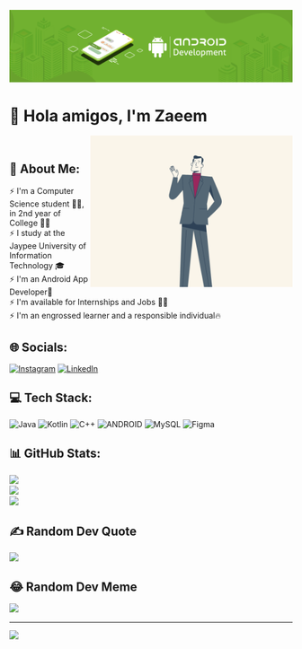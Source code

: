 ![](https://github.com/SMZaeem/SMZaeem/blob/main/Mobio-Android-Banner.png)
# 👋 Hola amigos, I'm Zaeem 

<img src="https://github.com/SMZaeem/SMZaeem/blob/main/finalHI.gif" align="right" width="360px"/><br>
## 💫 About Me:
⚡ I'm a Computer Science student 🧑‍💻, in 2nd year of College 👨‍🎓<br>⚡ I study at the Jaypee University of Information Technology 🎓<br>⚡ I'm an Android App Developer📱<br>⚡ I'm available for Internships and Jobs 👨‍💼<br>⚡ I'm an engrossed learner and a responsible individual🔥


## 🌐 Socials:
[![Instagram](https://img.shields.io/badge/Instagram-%23E4405F.svg?logo=Instagram&logoColor=white)](https://instagram.com/s.m_zaeem) [![LinkedIn](https://img.shields.io/badge/LinkedIn-%230077B5.svg?logo=linkedin&logoColor=white)](https://linkedin.com/in/syed-mohammad-zaeem-0b8280230) 

## 💻 Tech Stack:
![Java](https://img.shields.io/badge/java-%23ED8B00.svg?style=flat&logo=java&logoColor=white) 
![Kotlin](https://img.shields.io/badge/kotlin-%230095D5.svg?style=flat&logo=kotlin&logoColor=white) ![C++](https://img.shields.io/badge/c++-%2300599C.svg?style=flat&logo=c%2B%2B&logoColor=white) ![ANDROID](https://img.shields.io/badge/android-%2320232a.svg?style=flat&logo=android&logoColor=%a4c639) ![MySQL](https://img.shields.io/badge/mysql-%2300f.svg?style=flat&logo=mysql&logoColor=white) 	![Figma](https://img.shields.io/badge/figma-%23F24E1E.svg?style=flat&logo=figma&logoColor=white)
## 📊 GitHub Stats:
![](https://github-readme-stats.vercel.app/api/top-langs/?username=SMZaeem&theme=chartreuse-dark&hide_border=false&include_all_commits=true&count_private=true&layout=compact)<br/>
![](https://github-readme-stats.vercel.app/api?username=SMZaeem&theme=chartreuse-dark&hide_border=false&include_all_commits=true&count_private=true)<br/>
![](https://github-readme-streak-stats.herokuapp.com/?user=SMZaeem&theme=chartreuse-dark&hide_border=false)<br/>

## ✍️ Random Dev Quote
![](https://quotes-github-readme.vercel.app/api?type=vetical&theme=light)

## 😂 Random Dev Meme
<img src="https://rm.up.railway.app/" width="512px"/>

---
[![](https://visitcount.itsvg.in/api?id=SMZaeem&icon=1&color=3)](https://visitcount.itsvg.in)

